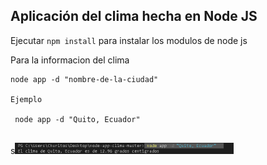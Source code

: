 ## Aplicación del clima hecha en Node JS


Ejecutar ``` npm install ``` para instalar los modulos de node js

Para la informacion del clima

```
node app -d "nombre-de-la-ciudad"

Ejemplo 

 node app -d "Quito, Ecuador"  


```
s<img src="https://github.com/FabianGM/clima-nodejs/blob/master/pictures/Imagen1.png" width="350"/>  